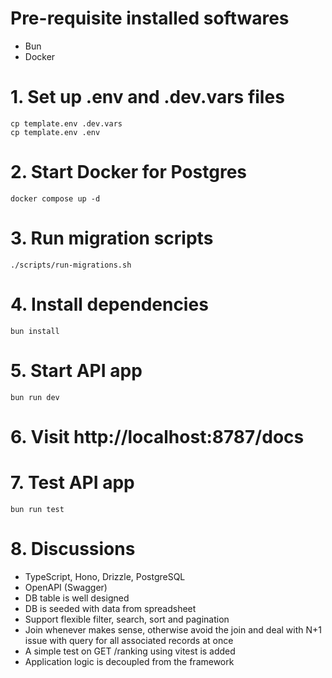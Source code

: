 # Pre-requisite installed softwares
  - Bun
  - Docker

# 1. Set up .env and .dev.vars files
```
cp template.env .dev.vars
cp template.env .env
```

# 2. Start Docker for Postgres
```
docker compose up -d
```

# 3. Run migration scripts
```
./scripts/run-migrations.sh
```

# 4. Install dependencies
```
bun install
```

# 5. Start API app
```
bun run dev
```

# 6. Visit http://localhost:8787/docs

# 7. Test API app
```
bun run test
```

# 8. Discussions
- TypeScript, Hono, Drizzle, PostgreSQL
- OpenAPI (Swagger)
- DB table is well designed
- DB is seeded with data from spreadsheet
- Support flexible filter, search, sort and pagination
- Join whenever makes sense, otherwise avoid the join and deal with N+1 issue with query for all associated records at once
- A simple test on GET /ranking using vitest is added
- Application logic is decoupled from the framework
